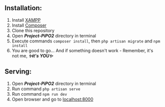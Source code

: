 ## Installation:
1. Install [XAMPP](https://www.apachefriends.org/download.html)
2. Install [Composer](https://getcomposer.org/download/)
3. Clone this repository
4. Open _**Project-PiPO2**_ directory in terminal 
5. Execute commands ```composer install```, then ```php artisan migrate``` and ```npm install```
6. You are good to go... And if something doesn't work - Remember, it's not me, _**✨it's YOU✨**_ 

## Serving:
1. Open _**Project-PiPO2**_ directory in terminal
2. Run command ```php artisan serve```
3. Run command ```npm run dev```
4. Open browser and go to [localhost:8000](http://localhost:8000)
